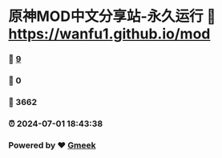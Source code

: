 # 原神MOD中文分享站-永久运行 :link: https://wanfu1.github.io/mod 
### :page_facing_up: [9](https://wanfu1.github.io/mod/tag.html) 
### :speech_balloon: 0 
### :hibiscus: 3662 
### :alarm_clock: 2024-07-01 18:43:38 
### Powered by :heart: [Gmeek](https://github.com/Meekdai/Gmeek)
